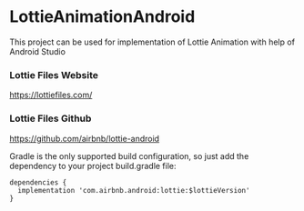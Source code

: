 # LottieAnimationAndroid
This project can be used for implementation of Lottie Animation with help of Android Studio



### Lottie Files Website
https://lottiefiles.com/



### Lottie Files Github
https://github.com/airbnb/lottie-android


Gradle is the only supported build configuration, so just add the dependency to your project build.gradle file:

```
dependencies {
  implementation 'com.airbnb.android:lottie:$lottieVersion'
}
```
